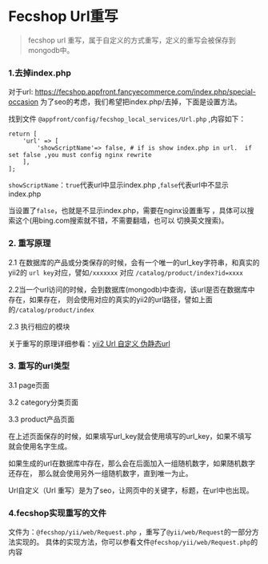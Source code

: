 Fecshop Url重写
==============

> fecshop url 重写，属于自定义的方式重写，定义的重写会被保存到mongodb中。

### 1.去掉index.php

对于url: https://fecshop.appfront.fancyecommerce.com/index.php/special-occasion
为了seo的考虑，我们希望把index.php/去掉，下面是设置方法。


找到文件 `@appfront/config/fecshop_local_services/Url.php`
,内容如下：

```
return [
	'url' => [
		'showScriptName'=> false, # if is show index.php in url.  if set false ,you must config nginx rewrite 
	],
];

```

`showScriptName`：`true`代表url中显示index.php
,`false`代表url中不显示index.php

当设置了`false`，也就是不显示index.php，需要在nginx设置重写
，具体可以搜索这个(用bing.com搜索就不错，不需要翻墙，也可以
切换英文搜索)。






### 2. 重写原理

2.1 在数据库的产品或分类保存的时候，会有一个唯一的url_key字符串，和真实的yii2的
`url key`对应，譬如`/xxxxxxx` 对应 `/catalog/product/index?id=xxxx`

2.2当一个url访问的时候，会到数据库(mongodb)中查询，该url是否在数据库中存在，如果存在，
则会使用对应的真实的yii2的url路径，譬如上面的`/catalog/product/index`

2.3 执行相应的模块

关于重写的原理详细参看：[yii2 Url 自定义 伪静态url](http://www.fancyecommerce.com/2016/05/18/yii2-url-%E8%87%AA%E5%AE%9A%E4%B9%89-%E4%BC%AA%E9%9D%99%E6%80%81url/)


### 3. 重写的url类型

3.1 page页面

3.2 category分类页面

3.3 product产品页面

在上述页面保存的时候，如果填写url_key就会使用填写的url_key，如果不填写
就会使用名字生成。

如果生成的url在数据库中存在，那么会在后面加入一组随机数字，如果随机数字还存在，
那么就会使用另外一组随机数字，直到唯一为止。

Url自定义（Url 重写）是为了seo，让网页中的关键字，标题，在url中也出现。

### 4.fecshop实现重写的文件

文件为：`@fecshop/yii/web/Request.php` 
，重写了`@yii/web/Request`的一部分方法实现的。
具体的实现方法，你可以参看文件`@fecshop/yii/web/Request.php`的内容






















